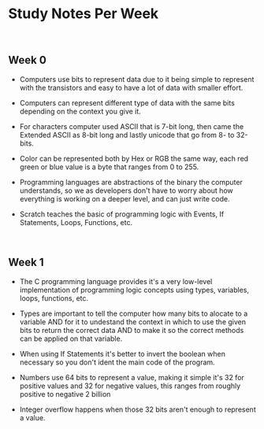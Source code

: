 # Study Notes Per Week

<br/>

## Week 0

   - Computers use bits to represent data due to it being simple to represent with the transistors and easy to have a lot of data with smaller effort.

   - Computers can represent different type of data with the same bits depending on the context you give it.

   - For characters computer used ASCII that is 7-bit long, then came the Extended ASCII as 8-bit long and lastly unicode that go from 8- to 32-bits.

   - Color can be represented both by Hex or RGB the same way, each red green or blue value is a byte that ranges from 0 to 255.

   - Programming languages are abstractions of the binary the computer understands, so we as developers don't have to worry about how everything is working on a deeper level, and can just write code.

   - Scratch teaches the basic of programming logic with Events, If Statements, Loops, Functions, etc.

<br/>

## Week 1

   - The C programming language provides it's a very low-level implementation of programming logic concepts using types, variables, loops, functions, etc.

   - Types are important to tell the computer how many bits to alocate to a variable AND for it to undestand the context in which to use the given bits to return the correct data AND to make it so the correct methods can be applied on that variable.

   - When using If Statements it's better to invert the boolean when necessary so you don't ident the main code of the program.

   - Numbers use 64 bits to represent a value, making it simple it's 32 for positive values and 32 for negative values, this ranges from roughly positive to negative 2 billion

   - Integer overflow happens when those 32 bits aren't enough to represent a value.